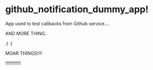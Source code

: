 github_notification_dummy_app!
=============================

App used to test callbacks from Github service....

AND MORE THING..

:) :)

MOAR THINGS!!!!

!!!!!!!!!!!!

